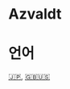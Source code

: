 # Azvaldt


언어
==
[🇯🇵](https://github.com/Kyrie0508/Azvaldt/blob/master/Translations/README.jp.md), [🇬🇧🇺🇸](https://github.com/Kyrie0508/Azvaldt/blob/master/Translations/README.en.md)



